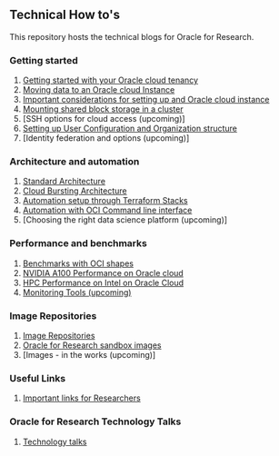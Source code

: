 ## Technical How to's

This repository hosts the technical blogs for Oracle for Research.

### Getting started
1. [Getting started with your Oracle cloud tenancy](https://blogs.oracle.com/oracle-for-research/oracle-cloud-fundamentals-for-researchers%3a-getting-started-with-your-cloud-tenancy)
2. [Moving data to an Oracle cloud Instance](https://github.com/OracleForResearch/Technology-How-Tos/blob/main/MovingDataToOracleCloud.md)
3. [Important considerations for setting up and Oracle cloud instance](https://github.com/OracleForResearch/Technology-How-Tos/blob/main/Important%20Considerations.md)
5. [Mounting shared block storage in a cluster](https://github.com/OracleForResearch/Technology-How-Tos/blob/main/Mounting%20shared%20block%20storage.md)
6. [SSH options for cloud access (upcoming)]
7. [Setting up User Configuration and Organization structure](https://github.com/OracleForResearch/Technology-How-Tos/blob/main/Setting-up-an=Org-structure.md)
7. [Identity federation and options (upcoming)]

### Architecture and automation
1. [Standard Architecture](https://github.com/OracleForResearch/Technology-How-Tos/blob/main/StandardArchitecture.md)
2. [Cloud Bursting Architecture](https://github.com/OracleForResearch/Technology-How-Tos/blob/main/CloudBursting.md)
3. [Automation setup through Terraform Stacks](https://github.com/OracleForResearch/Technology-How-Tos/blob/main/AutomationSetup.md)
4. [Automation with OCI Command line interface](https://github.com/OracleForResearch/Technology-How-Tos/blob/main/OCI-CLI.md)
5. [Choosing the right data science platform (upcoming)]

### Performance and benchmarks 
1. [Benchmarks with OCI shapes](https://github.com/OracleForResearch/Technology-How-Tos/blob/main/BenchmarkingWithShapes.md)
2. [NVIDIA A100 Performance on Oracle cloud](https://blogs.oracle.com/cloud-infrastructure/nvidia-a100-bare-metal-performance-in-oracle-cloud-infrastructure)
3. [HPC Performance on Intel on Oracle Cloud](https://blogs.oracle.com/cloud-infrastructure/optimize-your-high-performance-computing-with-oracle-cloud-on-intel)
4. [Monitoring Tools (upcoming)](https://github.com/rghosh9/Technical-HowTo-s/blob/main/MonitoringTools.md)

### Image Repositories
1. [Image Repositories](https://github.com/OracleForResearch/Technology-How-Tos/blob/main/TechnicalRepositories.md)
2. [Oracle for Research sandbox images](https://github.com/OracleForResearch/Research-Image-Sandbox)
2. [Images - in the works (upcoming)]

### Useful Links
1. [Important links for Researchers](https://github.com/OracleForResearch/Technology-How-Tos/blob/main/Important%20Links.md)

### Oracle for Research Technology Talks
1. [Technology talks](https://github.com/OracleForResearch/Technology-Talk)

